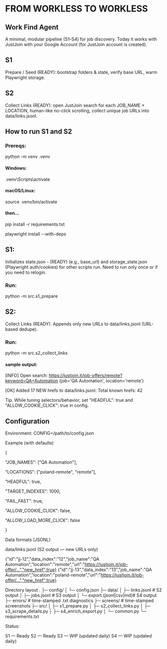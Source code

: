 # FROM WORKLESS TO WORKLESS

## Work Find Agent

A minimal, modular pipeline (S1–S4) for job discovery.
Today it works with JustJoin with your Google Account (for JustJoin account is created).

## S1
Prepare / Seed (READY): bootstrap folders & state, verify base URL, warm Playwright storage.

## S2
Collect Links (READY): open JustJoin search for each JOB_NAME × LOCATION, human-like no-click scrolling, collect unique job URLs into data/links.jsonl.

## How to run S1 and S2 

### Prereqs:

python -m venv .venv

#### Windows: 

.venv\Scripts\activate


#### macOS/Linux:

source .venv/bin/activate

#### then...

pip install -r requirements.txt

playwright install --with-deps


## S1:
Initializes state.json - (READY)
(e.g., base_url) and storage_state.json (Playwright auth/cookies) for other scripts run. Need to run only once or if you need to relogin.

### Run:

python -m src.s1_prepare

## S2:
Collect Links (READY). 
Appends only new URLs to data/links.jsonl (URL-based dedupe).

### Run:

python -m src.s2_collect_links

#### sample output:

[INFO] Open search: https://justjoin.it/job-offers/remote?keyword=QA+Automation  (job='QA Automation', location='remote')

[OK] Added 17 NEW hrefs to data/links.jsonl. Total known hrefs: 42


Tip. While tuning selectors/behavior, set "HEADFUL": true and "ALLOW_COOKIE_CLICK": true in config.

## Configuration
   
Environment: CONFIG=/path/to/config.json

Example (with defaults)

{

  "JOB_NAMES": ["QA Automation"],
  
  "LOCATIONS": ["poland-remote", "remote"],
  
  "HEADFUL": true,
  
  "TARGET_INDEXES": 1000,
  
  "FAIL_FAST": true,
  


  "ALLOW_COOKIE_CLICK": false,
  
  "ALLOW_LOAD_MORE_CLICK": false
  
}



Data formats (JSONL)

data/links.jsonl (S2 output — new URLs only)

{"id":"jj-12","data_index":"12","job_name":"QA Automation","location":"remote","url":"https://justjoin.it/job-offer/...","new_href":true}
{"id":"jj-13","data_index":"13","job_name":"QA Automation","location":"poland-remote","url":"https://justjoin.it/job-offer/...","new_href":true}


Directory layout
.
├─ config/
│  └─ config.json
├─ data/
│  ├─ links.jsonl          # S2 output
│  ├─ jobs.jsonl           # S3 output
│  └─ export.(jsonl|csv|md)# S4 output
├─ errors/                 # time-stamped .txt diagnostics
├─ screens/                # time-stamped screenshots
├─ src/
│  ├─ s1_prepare.py
│  ├─ s2_collect_links.py
│  ├─ s3_scrape_details.py
│  ├─ s4_enrich_export.py
│  └─ common.py
└─ requirements.txt

Status:

S1 — Ready
S2 — Ready
S3 — WIP (updated daily)
S4 — WIP (updated daily)

